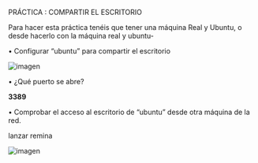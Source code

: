 PRÁCTICA : COMPARTIR EL ESCRITORIO

Para hacer esta práctica tenéis que tener una máquina Real y Ubuntu, o desde hacerlo con la máquina  real y ubuntu-

  • Configurar “ubuntu” para compartir el escritorio

![imagen](https://github.com/user-attachments/assets/3c3adcdb-00ed-4438-9a7d-44aa95da130f)

  • ¿Qué puerto se abre?

 **3389**

  • Comprobar el acceso al escritorio de “ubuntu” desde otra máquina de la red.

lanzar remina

  ![imagen](https://github.com/user-attachments/assets/b3a446f7-801a-4ce1-b3b6-b3d10205c0ca)
